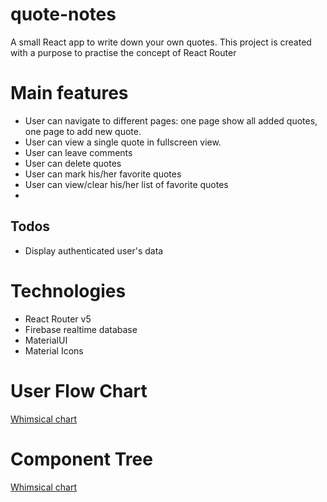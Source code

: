 # quote-notes
A small React app to write down your own quotes.
This project is created with a purpose to practise the concept of React Router

# Main features
- User can navigate to different pages: one page show all added quotes, one page to add new quote.
- User can view a single quote in fullscreen view.
- User can leave comments
- User can delete quotes
- User can mark his/her favorite quotes
- User can view/clear his/her list of favorite quotes
-
## Todos
- Display authenticated user's data

# Technologies
- React Router v5
- Firebase realtime database
- MaterialUI
- Material Icons

# User Flow Chart
[Whimsical chart](https://whimsical.com/quote-notes-user-flow-W9LbSrJDURdVdGUyUZW2V2)

# Component Tree
[Whimsical chart](https://whimsical.com/quote-notes-component-tree-2Z59z5E8CdgjuwG4xFkpg5)

